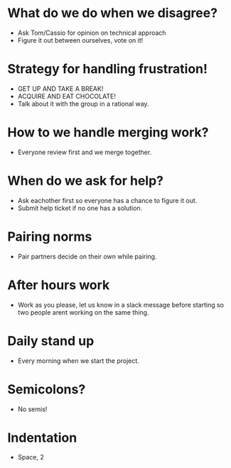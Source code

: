 # What do we do when we disagree?
- Ask Tom/Cassio for opinion on technical approach
- Figure it out between ourselves, vote on it!

# Strategy for handling frustration!
- GET UP AND TAKE A BREAK!
- ACQUIRE AND EAT CHOCOLATE!
- Talk about it with the group in a rational way.

# How to we handle merging work?
- Everyone review first and we merge together.

# When do we ask for help?
- Ask eachother first so everyone has a chance to figure it out. 
- Submit help ticket if no one has a solution.

# Pairing norms 
- Pair partners decide on their own while pairing.

# After hours work
- Work as you please, let us know in a slack message before 
starting so two people arent working on the same thing.

# Daily stand up
- Every morning when we start the project.

# Semicolons?
- No semis!

# Indentation
- Space, 2